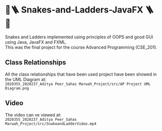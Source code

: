 # 🐍🪜 Snakes-and-Ladders-JavaFX 🪜🐍
Snakes and Ladders implemented using principles of OOPS and good GUI using Java, JavaFX and FXML. </br>
This was the final project for the course Advanced Programming (CSE_201).

## Class Relationships
All the class relationships that have been used project have been showed in the UML Diagram at: </br>
`2020355_2020237_Aditya Peer_Sahas Marwah_Project/src/AP Project UML Diagram.png`

## Video
The video can ve viewed at: </br>
`2020355_2020237_Aditya Peer_Sahas Marwah_Project/src/SnakeandLadderVideo.mp4`
